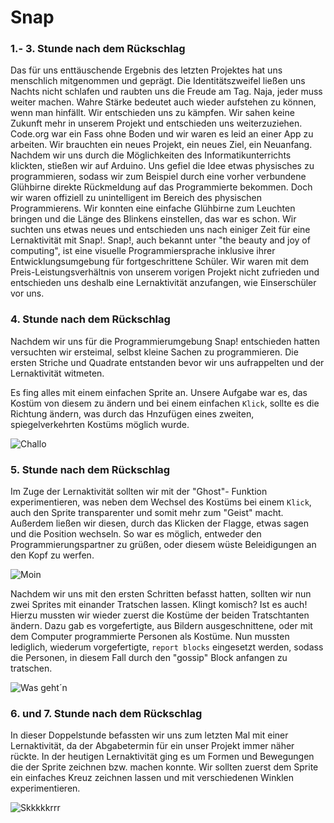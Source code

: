# Snap

### 1.- 3. Stunde nach dem Rückschlag

Das für uns enttäuschende Ergebnis des letzten Projektes hat uns menschlich mitgenommen und geprägt. Die Identitätszweifel ließen uns Nachts nicht schlafen und raubten uns die Freude am Tag. 
Naja, jeder muss weiter machen. Wahre Stärke bedeutet auch wieder aufstehen zu können, wenn man hinfällt. 
Wir entschieden uns zu kämpfen.
Wir sahen keine Zukunft mehr in unserem Projekt und entschieden uns weiterzuziehen. Code.org war ein Fass ohne Boden und wir waren es leid an einer App zu arbeiten. Wir brauchten ein neues Projekt, ein neues Ziel, ein Neuanfang.
Nachdem wir uns durch die Möglichkeiten des Informatikunterrichts klickten, stießen wir auf Arduino. Uns gefiel die Idee etwas physisches zu programmieren, sodass wir zum Beispiel durch eine vorher verbundene Glühbirne direkte Rückmeldung auf das Programmierte bekommen. Doch wir waren offiziell zu unintelligent im Bereich des physischen Programmierens. Wir konnten eine einfache Glühbirne zum Leuchten bringen und die Länge des Blinkens einstellen, das war es schon. Wir suchten uns etwas neues und entschieden uns nach einiger Zeit für eine Lernaktivität mit Snap!.
Snap!, auch bekannt unter "the beauty and joy of computing", ist eine visuelle Programmiersprache inklusive ihrer Entwicklungsumgebung für fortgeschrittene Schüler. Wir waren mit dem Preis-Leistungsverhältnis von unserem vorigen Projekt nicht zufrieden und entschieden uns deshalb eine Lernaktivität anzufangen, wie Einserschüler vor uns. 

### 4. Stunde nach dem Rückschlag

Nachdem wir uns für die Programmierumgebung Snap! entschieden hatten versuchten wir ersteimal, selbst kleine Sachen zu programmieren. Die ersten Striche und Quadrate entstanden bevor wir uns aufrappelten und der Lernaktivität witmeten.

Es fing alles mit einem einfachen Sprite an. Unsere Aufgabe war es, das Kostüm von diesem zu ändern und bei einem einfachen `Klick`, sollte es die Richtung ändern, was durch das Hnzufügen eines zweiten, spiegelverkehrten Kostüms möglich wurde. 


![Challo](https://github.com/tillcassens/Die-zwei/blob/master/bilder/lernaktivit%C3%A4t1png.png)

### 5. Stunde nach dem Rückschlag
Im Zuge der Lernaktivität sollten wir mit der "Ghost"- Funktion experimentieren, was neben dem Wechsel des Kostüms bei einem `Klick`, auch den Sprite transparenter und somit mehr zum "Geist" macht.
Außerdem ließen wir diesen, durch das Klicken der Flagge, etwas sagen und die Position wechseln. So war es möglich, entweder den Programmierungspartner zu grüßen, oder diesem wüste Beleidigungen an den Kopf zu werfen.


![Moin](https://github.com/tillcassens/Die-zwei/blob/master/bilder/lernaktivität1.3.png)
 
Nachdem wir uns mit den ersten Schritten befasst hatten, sollten wir nun zwei Sprites mit einander Tratschen lassen. Klingt komisch? Ist es auch! Hierzu mussten wir wieder zuerst die Kostüme der beiden Tratschtanten ändern. Dazu gab es vorgefertigte, aus Bildern ausgeschnittene, oder mit dem Computer programmierte Personen als Kostüme. Nun mussten lediglich, wiederum vorgefertigte, `report blocks` eingesetzt werden, sodass die Personen, in diesem Fall durch den "gossip" Block anfangen zu tratschen.


![Was geht´n](https://github.com/tillcassens/Die-zwei/blob/master/bilder/nicer-talk-screenie.png)

### 6. und 7. Stunde nach dem Rückschlag

In dieser Doppelstunde befassten wir uns zum letzten Mal mit einer Lernaktivität, da der Abgabetermin für ein unser Projekt immer näher rückte. 
In der heutigen Lernaktivität ging es um Formen und Bewegungen die der Sprite zeichnen bzw. machen konnte. Wir sollten zuerst dem Sprite ein einfaches Kreuz zeichnen lassen und mit verschiedenen Winklen experimentieren.

![Skkkkkrrr](https://github.com/tillcassens/Die-zwei/blob/master/bilder/Kreuz%20screenie.png)
